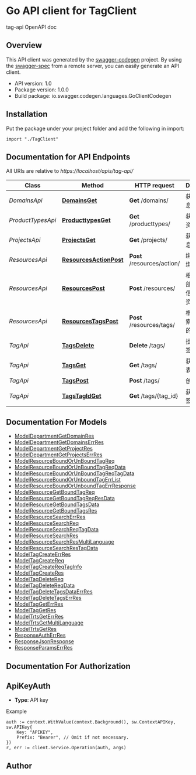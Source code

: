 # Go API client for TagClient

tag-api OpenAPI doc

## Overview
This API client was generated by the [swagger-codegen](https://github.com/swagger-api/swagger-codegen) project.  By using the [swagger-spec](https://github.com/swagger-api/swagger-spec) from a remote server, you can easily generate an API client.

- API version: 1.0
- Package version: 1.0.0
- Build package: io.swagger.codegen.languages.GoClientCodegen

## Installation
Put the package under your project folder and add the following in import:
```golang
import "./TagClient"
```

## Documentation for API Endpoints

All URIs are relative to *https://localhost/apis/tag-api/*

Class | Method | HTTP request | Description
------------ | ------------- | ------------- | -------------
*DomainsApi* | [**DomainsGet**](docs/DomainsApi.md#domainsget) | **Get** /domains/ | 获取部门信息
*ProductTypesApi* | [**ProducttypesGet**](docs/ProductTypesApi.md#producttypesget) | **Get** /producttypes/ | 获取云产品资源类型
*ProjectsApi* | [**ProjectsGet**](docs/ProjectsApi.md#projectsget) | **Get** /projects/ | 获取项目信息
*ResourcesApi* | [**ResourcesActionPost**](docs/ResourcesApi.md#resourcesactionpost) | **Post** /resources/action/ | 绑定或者解绑标签
*ResourcesApi* | [**ResourcesPost**](docs/ResourcesApi.md#resourcespost) | **Post** /resources/ | 根据标签、部门、项目信息等检索资源信息
*ResourcesApi* | [**ResourcesTagsPost**](docs/ResourcesApi.md#resourcestagspost) | **Post** /resources/tags/ | 根据资源检索资源绑定的标签信息
*TagApi* | [**TagsDelete**](docs/TagApi.md#tagsdelete) | **Delete** /tags/ | 批量删除标签
*TagApi* | [**TagsGet**](docs/TagApi.md#tagsget) | **Get** /tags/ | 获取标签列表
*TagApi* | [**TagsPost**](docs/TagApi.md#tagspost) | **Post** /tags/ | 创建标签
*TagApi* | [**TagsTagIdGet**](docs/TagApi.md#tagstagidget) | **Get** /tags/{tag_id} | 获取单个标签


## Documentation For Models

 - [ModelDepartmentGetDomainRes](docs/ModelDepartmentGetDomainRes.md)
 - [ModelDepartmentGetDomainsErrRes](docs/ModelDepartmentGetDomainsErrRes.md)
 - [ModelDepartmentGetProjectRes](docs/ModelDepartmentGetProjectRes.md)
 - [ModelDepartmentGetProjectsErrRes](docs/ModelDepartmentGetProjectsErrRes.md)
 - [ModelResourceBoundOrUnBoundTagReq](docs/ModelResourceBoundOrUnBoundTagReq.md)
 - [ModelResourceBoundOrUnBoundTagReqData](docs/ModelResourceBoundOrUnBoundTagReqData.md)
 - [ModelResourceBoundOrUnBoundTagReqTagData](docs/ModelResourceBoundOrUnBoundTagReqTagData.md)
 - [ModelResourceBoundOrUnboundTagErrList](docs/ModelResourceBoundOrUnboundTagErrList.md)
 - [ModelResourceBoundOrUnboundTagErrResponse](docs/ModelResourceBoundOrUnboundTagErrResponse.md)
 - [ModelResourceGetBoundTagReq](docs/ModelResourceGetBoundTagReq.md)
 - [ModelResourceGetBoundTagReqResData](docs/ModelResourceGetBoundTagReqResData.md)
 - [ModelResourceGetBoundTagsData](docs/ModelResourceGetBoundTagsData.md)
 - [ModelResourceGetBoundTagsRes](docs/ModelResourceGetBoundTagsRes.md)
 - [ModelResourceSearchErrRes](docs/ModelResourceSearchErrRes.md)
 - [ModelResourceSearchReq](docs/ModelResourceSearchReq.md)
 - [ModelResourceSearchReqTagData](docs/ModelResourceSearchReqTagData.md)
 - [ModelResourceSearchRes](docs/ModelResourceSearchRes.md)
 - [ModelResourceSearchResMultiLanguage](docs/ModelResourceSearchResMultiLanguage.md)
 - [ModelResourceSearchResTagData](docs/ModelResourceSearchResTagData.md)
 - [ModelTagCreateErrRes](docs/ModelTagCreateErrRes.md)
 - [ModelTagCreateReq](docs/ModelTagCreateReq.md)
 - [ModelTagCreateReqTagInfo](docs/ModelTagCreateReqTagInfo.md)
 - [ModelTagCreateRes](docs/ModelTagCreateRes.md)
 - [ModelTagDeleteReq](docs/ModelTagDeleteReq.md)
 - [ModelTagDeleteReqData](docs/ModelTagDeleteReqData.md)
 - [ModelTagDeleteTagsDataErrRes](docs/ModelTagDeleteTagsDataErrRes.md)
 - [ModelTagDeleteTagsErrRes](docs/ModelTagDeleteTagsErrRes.md)
 - [ModelTagGetErrRes](docs/ModelTagGetErrRes.md)
 - [ModelTagGetRes](docs/ModelTagGetRes.md)
 - [ModelTrtsGetErrRes](docs/ModelTrtsGetErrRes.md)
 - [ModelTrtsGetMultiLanguage](docs/ModelTrtsGetMultiLanguage.md)
 - [ModelTrtsGetRes](docs/ModelTrtsGetRes.md)
 - [ResponseAuthErrRes](docs/ResponseAuthErrRes.md)
 - [ResponseJsonResponse](docs/ResponseJsonResponse.md)
 - [ResponseParamsErrRes](docs/ResponseParamsErrRes.md)


## Documentation For Authorization

## ApiKeyAuth
- **Type**: API key 

Example
```golang
auth := context.WithValue(context.Background(), sw.ContextAPIKey, sw.APIKey{
	Key: "APIKEY",
	Prefix: "Bearer", // Omit if not necessary.
})
r, err := client.Service.Operation(auth, args)
```

## Author



